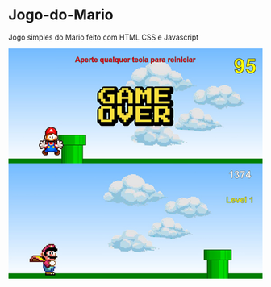 # Jogo-do-Mario

Jogo simples do Mario feito com HTML CSS e Javascript

<img src="https://raw.githubusercontent.com/juliansempre/Jogo-do-Mario/main/game.jpg" />
